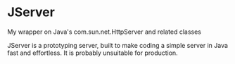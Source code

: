 # JServer
My wrapper on Java's com.sun.net.HttpServer and related classes

JServer is a prototyping server, built to make coding a simple server in Java fast and effortless. It is probably unsuitable for production.
